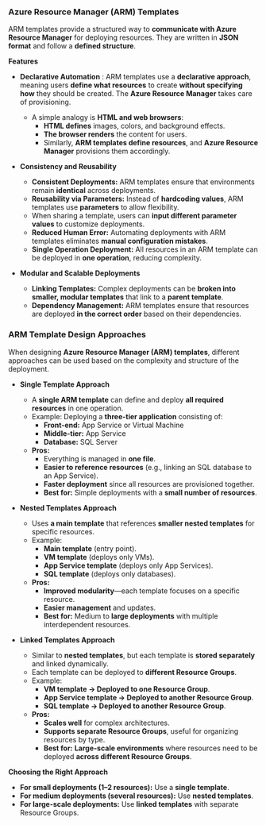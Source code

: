 ### **Azure Resource Manager (ARM) Templates**  

ARM templates provide a structured way to **communicate with Azure Resource Manager** for deploying resources. They are written in **JSON format** and follow a **defined structure**.  

**Features**

- **Declarative Automation**  : ARM templates use a **declarative approach**, meaning users **define what resources** to create **without specifying how** they should be created. The **Azure Resource Manager** takes care of provisioning.  
    - A simple analogy is **HTML and web browsers**:  
        - **HTML defines** images, colors, and background effects.  
        - **The browser renders** the content for users.  
        - Similarly, **ARM templates define resources**, and **Azure Resource Manager** provisions them accordingly.  

- **Consistency and Reusability**  
    - **Consistent Deployments:** ARM templates ensure that environments remain **identical** across deployments.  
    - **Reusability via Parameters:** Instead of **hardcoding values**, ARM templates use **parameters** to allow flexibility.  
    - When sharing a template, users can **input different parameter values** to customize deployments.  
    - **Reduced Human Error:** Automating deployments with ARM templates eliminates **manual configuration mistakes**.  
    - **Single Operation Deployment:** All resources in an ARM template can be deployed in **one operation**, reducing complexity.  

- **Modular and Scalable Deployments**  
    - **Linking Templates:** Complex deployments can be **broken into smaller, modular templates** that link to a **parent template**.  
    - **Dependency Management:** ARM templates ensure that resources are deployed **in the correct order** based on their dependencies.  

### **ARM Template Design Approaches**  

When designing **Azure Resource Manager (ARM) templates**, different approaches can be used based on the complexity and structure of the deployment.  

- **Single Template Approach**  
    - A **single ARM template** can define and deploy **all required resources** in one operation.  
    - Example: Deploying a **three-tier application** consisting of:  
        - **Front-end:** App Service or Virtual Machine  
        - **Middle-tier:** App Service  
        - **Database:** SQL Server  
    - **Pros:**  
        - Everything is managed in **one file**.  
        - **Easier to reference resources** (e.g., linking an SQL database to an App Service).  
        - **Faster deployment** since all resources are provisioned together.  
        - **Best for:** Simple deployments with a **small number of resources**.  

- **Nested Templates Approach**  
    - Uses **a main template** that references **smaller nested templates** for specific resources.  
    - Example:  
        - **Main template** (entry point).  
        - **VM template** (deploys only VMs).  
        - **App Service template** (deploys only App Services).  
        - **SQL template** (deploys only databases).  
    - **Pros:**  
        - **Improved modularity**—each template focuses on a specific resource.  
        - **Easier management** and updates.  
        - **Best for:** Medium to **large deployments** with multiple interdependent resources.  

- **Linked Templates Approach**  
    - Similar to **nested templates**, but each template is **stored separately** and linked dynamically.  
    - Each template can be deployed to **different Resource Groups**.  
    - Example:  
        - **VM template → Deployed to one Resource Group**.  
        - **App Service template → Deployed to another Resource Group**.  
        - **SQL template → Deployed to another Resource Group**.  
    - **Pros:**  
        - **Scales well** for complex architectures.  
        - **Supports separate Resource Groups**, useful for organizing resources by type.  
        - **Best for:** **Large-scale environments** where resources need to be deployed **across different Resource Groups**.  

**Choosing the Right Approach**  
- **For small deployments (1–2 resources):** Use a **single template**.  
- **For medium deployments (several resources):** Use **nested templates**.  
- **For large-scale deployments:** Use **linked templates** with separate Resource Groups.  
